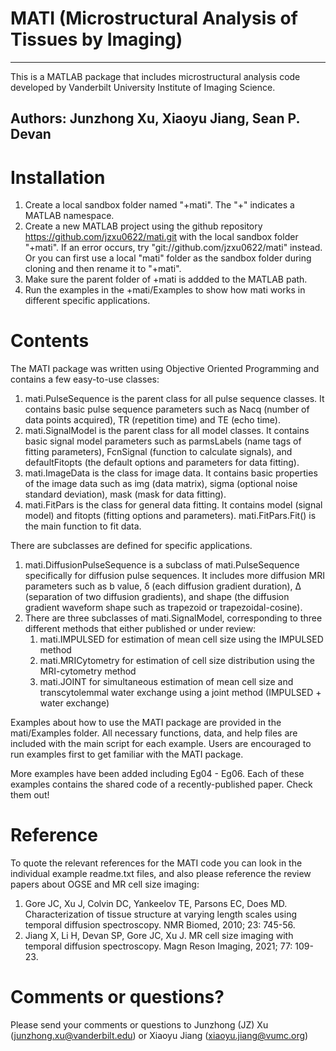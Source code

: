 # MATI (Microstructural Analysis of Tissues by Imaging)
---------------------------------------------------------------------------------------------------------------
This is a MATLAB package that includes microstructural analysis code developed by Vanderbilt University Institute of Imaging Science. 

Authors:  Junzhong Xu, Xiaoyu Jiang, Sean P. Devan 
---------------------------------------------------------------------------------------------------------------
# Installation 
1. Create a local sandbox folder named "+mati". The "+" indicates a MATLAB namespace. 
2. Create a new MATLAB project using the github repository https://github.com/jzxu0622/mati.git with the local sandbox folder "+mati". If an error occurs, try "git://github.com/jzxu0622/mati" instead. Or you can first use a local "mati" folder as the sandbox folder during cloning and then rename it to "+mati". 
3. Make sure the parent folder of +mati is addded to the MATLAB path. 
4. Run the examples in the +mati/Examples to show how mati works in different specific applications.

# Contents
The MATI package was written using Objective Oriented Programming and contains a few easy-to-use classes:
1.	mati.PulseSequence is the parent class for all pulse sequence classes. It contains basic pulse sequence parameters such as Nacq (number of data points acquired), TR (repetition time) and TE (echo time). 
2.	mati.SignalModel is the parent class for all model classes. It contains basic signal model parameters such as parmsLabels (name tags of fitting parameters), FcnSignal (function to calculate signals), and defaultFitopts (the default options and parameters for data fitting). 
3.	mati.ImageData is the class for image data. It contains basic properties of the image data such as img (data matrix), sigma (optional noise standard deviation), mask (mask for data fitting). 
4.	mati.FitPars is the class for general data fitting. It contains model (signal model) and fitopts (fitting options and parameters). mati.FitPars.Fit() is the main function to fit data. 

There are subclasses are defined for specific applications. 
1.	mati.DiffusionPulseSequence is a subclass of mati.PulseSequence specifically for diffusion pulse sequences. It includes more diffusion MRI parameters such as b value, δ (each diffusion gradient duration), Δ (separation of two diffusion gradients), and shape (the diffusion gradient waveform shape such as trapezoid or trapezoidal-cosine). 
2.	There are three subclasses of mati.SignalModel, corresponding to three different methods that either published or under review: 
    1.	mati.IMPULSED for estimation of mean cell size using the IMPULSED method
    2.	mati.MRICytometry for estimation of cell size distribution using the MRI-cytometry method
    3.	mati.JOINT for simultaneous estimation of mean cell size and transcytolemmal water exchange using a joint method (IMPULSED + water exchange)

Examples about how to use the MATI package are provided in the mati/Examples folder. All necessary functions, data, and help files are included with the main script for each example. Users are encouraged to run examples first to get familiar with the MATI package. 

More examples have been added including Eg04 - Eg06. Each of these examples contains the shared code of a recently-published paper. Check them out! 

# Reference 
To quote the relevant references for the MATI code you can look in the individual example readme.txt files, and also please reference the review papers about OGSE and MR cell size imaging:
1.	Gore JC, Xu J, Colvin DC, Yankeelov TE, Parsons EC, Does MD. Characterization of tissue structure at varying length scales using temporal diffusion spectroscopy. NMR Biomed, 2010; 23: 745-56.
2.	Jiang X, Li H, Devan SP, Gore JC, Xu J. MR cell size imaging with temporal diffusion spectroscopy. Magn Reson Imaging, 2021; 77: 109-23.

# Comments or questions? 
Please send your comments or questions to Junzhong (JZ) Xu (junzhong.xu@vanderbilt.edu) or Xiaoyu Jiang (xiaoyu.jiang@vumc.org) 


